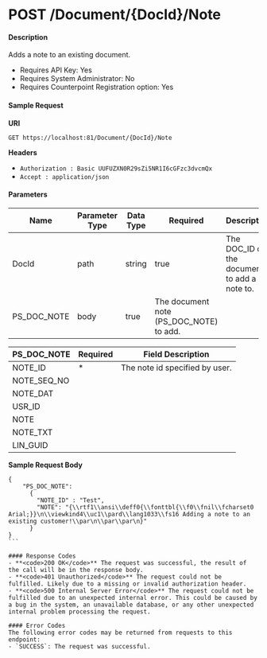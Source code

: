 
# POST /Document/{DocId}/Note

#### Description
Adds a note to an existing document.

- Requires API Key: Yes
- Requires System Administrator: No
- Requires Counterpoint Registration option: Yes

#### Sample Request

**URI**

`GET https://localhost:81/Document/{DocId}/Note`

**Headers**
- `Authorization : Basic UUFUZXN0R29sZi5NR1I6cGFzc3dvcmQx`
- `Accept : application/json`

#### Parameters
Name | Parameter Type | Data Type | Required | Description
---- | -------------- | --------- | -------- | -----------
DocId | path | string | true | The DOC_ID of the document to add a note to.
PS_DOC_NOTE | body | true | The document note (PS_DOC_NOTE) to add.

PS_DOC_NOTE | Required | Field Description
----------- | -------- | -----------------
NOTE_ID | * | The note id specified by user.
NOTE_SEQ_NO | |
NOTE_DAT | |
USR_ID | |
NOTE | |
NOTE_TXT | |
LIN_GUID | |

**Sample Request Body**
````
{
    "PS_DOC_NOTE":
      {
        "NOTE_ID" : "Test",
        "NOTE": "{\\rtf1\\ansi\\deff0{\\fonttbl{\\f0\\fnil\\fcharset0 Arial;}}\n\\viewkind4\\uc1\\pard\\lang1033\\fs16 Adding a note to an existing customer!\\par\n\\par\\par\n}"
      }
}
```

#### Response Codes
- **<code>200 OK</code>** The request was successful, the result of the call will be in the response body.
- **<code>401 Unauthorized</code>** The request could not be fulfilled. Likely due to a missing or invalid authorization header.
- **<code>500 Internal Server Error</code>** The request could not be fulfilled due to an unexpected internal error. This could be caused by a bug in the system, an unavailable database, or any other unexpected internal problem processing the request.
 
#### Error Codes
The following error codes may be returned from requests to this endpoint:
- `SUCCESS`: The request was successful.
